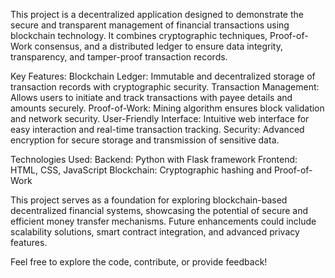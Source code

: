 This project is a decentralized application designed to demonstrate the secure and transparent management of financial transactions using blockchain technology. It combines cryptographic techniques, Proof-of-Work consensus, and a distributed ledger to ensure data integrity, transparency, and tamper-proof transaction records.

Key Features:
Blockchain Ledger: Immutable and decentralized storage of transaction records with cryptographic security.
Transaction Management: Allows users to initiate and track transactions with payee details and amounts securely.
Proof-of-Work: Mining algorithm ensures block validation and network security.
User-Friendly Interface: Intuitive web interface for easy interaction and real-time transaction tracking.
Security: Advanced encryption for secure storage and transmission of sensitive data.

Technologies Used:
Backend: Python with Flask framework
Frontend: HTML, CSS, JavaScript
Blockchain: Cryptographic hashing and Proof-of-Work

This project serves as a foundation for exploring blockchain-based decentralized financial systems, showcasing the potential of secure and efficient money transfer mechanisms. Future enhancements could include scalability solutions, smart contract integration, and advanced privacy features.

Feel free to explore the code, contribute, or provide feedback!






